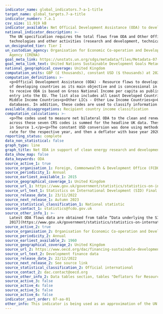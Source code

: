 ```yaml
---
indicator_name: global_indicators.7-a-1-title
target_name: global_targets.7-a-title
indicator_number: 7.a.1
csv_size: 11.919 kB
indicator_available: Net Official Development Assistance (ODA) to developing countries in support of clean energy research and development and renewable energy production, including in hybrid systems
national_indicator_description: >-
  The UN specification requires the total flows from ODA and Other Official Flows (OOF), which is not available here.  The flows covered by OOF are defined as all additional loans, grants and equity investments received by developing countries. These additional flows cover the same
  technologies and other activities (research and development, technical assistance, etc.) as listed in the CRS codes but exclude all flows extracted from the OECD/ CRS codes. The reported indicator only covers the ODA part, so it is likely an underestimation.
un_designated_tier: Tier I
un_custodian_agency: Organisation for Economic Co-operation and Development (OECD) and International Renewable Energy
  Agency (IRENA)
goal_meta_link: https://unstats.un.org/sdgs/metadata/files/Metadata-07-0a-01.pdf
goal_meta_link_text: United Nations Sustainable Development Goals Metadata (PDF 111 KB)
national_geographical_coverage: United Kingdom
computation_units: GBP (£ thousands), constant USD ($ thousands) at 2020 prices
computation_definitions: >-
  <p>Official Development Assistance (ODA) - Resource flows to developing countries and multilateral organisations provided by official agencies (e.g. the UK Government) or their executive agencies. Each transaction is administered for the promotion of the economic development and welfare
  of developing countries as its main objective and is concessional in character. More information on ODA can be found on the <a href="http://www.oecd.org/development/financing-sustainable-development/development-finance-standards/officialdevelopmentassistancedefinitionandcoverage.htm">OECD website</a>. ODA recipients are broken down in groups according to their Gross National Income (GNI) per capita.<p>Country income classification - The Development Assistance Committee (DAC) list of countries eligible
  to receive ODA is based on Gross National Income per capita as published by the <a href="https://data.worldbank.org/indicator/NY.GNP.PCAP.CD">World Bank</a>. All low and middle income countries are included, with the exception of G8 members, EU members, and countries with a firm date for
  entry into the EU. The list also includes all Least Developed Countries (LDCs) as defined by the <a href = "https://www.un.org/ohrlls/content/least-developed-countries%20">United Nations (UN)</a>.<p>LDCs - Least Developed Countries<p>LMICs - Lower-Middle Income Countries<p>UMICs - Upper
  Middle Income Countries<p>Other LICs - Other Low Income Countries<p>Unspecified - ODA that cannot be allocated to a single country<p><p> Sector Purpose Codes (CRS codes) - the DAC Secretariat maintains various code lists which are used by donors to report on their aid flows to the DAC
  databases. In addition, these codes are used to classify information in the DAC databases.
available_disaggregations: Recipient country income classification
computation_calculations: >-
  <p>The codes used to measure net bilateral ODA to the clean and renewable energy sector sit under Sector Purpose codes (CRS codes) 23210, 23220, 23230, 23240, 23250, 23260 and 23270 as defined by the United Nations Sustainable Development Goal Metadata for Indicator 7.a.1. The net ODA
  across these seven CRS codes is summed for the headline UK data. These sums are broken down into the different country income classifications outlined in the definitions. The CRS code field and other relevant disaggregations are available from the Data Underlying SID spreadsheets linked
  in Source 1.</p><p>The constant USD conversion was done using methodology specified by the <a href="https://www.oecd.org/dac/financing-sustainable-development/development-finance-standards/informationnoteonthedacdeflators.htm">OECD</a>. The GBP values were converted with the USD exchange
  rate for the respective year, and then a deflator with base year 2020 was applied to transform the current USD values to constant 2020 USD values  (see Source 2).</p>
reporting_status: complete
data_non_statistical: false
graph_type: line
graph_title: Net ODA in support of clean energy research and development and renewable energy production
data_show_map: false
data_keywords: ODA
source_active_1: true
source_organisation_1: Foreign, Commonwealth & Development Office (FCDO)
source_periodicity_1: Annual
source_earliest_available_1: 2015
source_geographical_coverage_1: United Kingdom
source_url_1: https://www.gov.uk/government/statistics/statistics-on-international-development-final-uk-aid-spend-2021
source_url_text_1: Statistics on International Development (SID) Final UK Aid Spend 2021
source_release_date_1: 23/11/2022
source_next_release_1: Autumn 2023
source_statistical_classification_1: National statistic
source_contact_1: statistics@fcdo.gov.uk
source_other_info_1: >-
  Latest ODA flows data are obtained from table “Data underlying the SID publication”, AmountExtended column for gross disbursements (see relevant codes in National Metadata tab). Previous data (2009 to 2016) are available from [SID for
  2017](https://www.gov.uk/government/statistics/statistics-on-international-development-2017)
source_active_2: true
source_organisation_2: Organisation for Economic Co-operation and Development (OECD)
source_periodicity_2: Annual
source_earliest_available_2: 1960
source_geographical_coverage_2: United Kingdom
source_url_2: https://www.oecd.org/dac/financing-sustainable-development/development-finance-data/
source_url_text_2: Development finance data
source_release_date_2: 22/12/2022
source_next_release_2: See source link
source_statistical_classification_2: Official international
source_contact_2: dac.contact@oecd.org
source_other_info_2: Data tables section, tables "Deflators for Resource Flows from DAC Countries (2020=100).xls" and "Annual Exchange Rates for DAC Donor Countries from 1960 to 2021.xls"
source_active_3: false
source_active_4: false
source_active_5: false
source_active_6: false
indicator_sort_order: 07-aa-01
other_info: This indicator is being used as an approximation of the UN SDG Indicator. Where possible, we will work to identify or develop UK data to meet the global indicator specification. This indicator has been identified in collaboration with topic experts.
---
```

